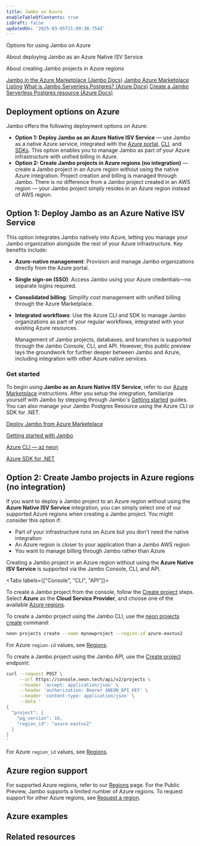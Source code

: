 ```yaml
---
title: Jambo on Azure
enableTableOfContents: true
isDraft: false
updatedOn: '2025-03-05T21:09:38.754Z'
---
```


<InfoBlock>
<DocsList title="What you will learn:">
<p>Options for using Jambo on Azure</p>
<p>About deploying Jambo as an Azure Native ISV Service</p>
<p>About creating Jambo projects in Azure regions</p>
</DocsList>

<DocsList title="Related resources" theme="docs">
  <a href="/docs/introduction/billing-azure-marketplace">Jambo in the Azure Marketplace (Jambo Docs)</a>
  <a href="https://azuremarketplace.microsoft.com/en-us/marketplace/apps/neon1722366567200.neon_serverless_postgres_azure_prod?tab=Overview">Jambo Azure Marketplace Listing</a>
  <a href="https://learn.microsoft.com/en-us/azure/partner-solutions/neon/overview">What is Jambo Serverless Postgres? (Azure Docs)</a>
  <a href="https://learn.microsoft.com/en-us/azure/partner-solutions/neon/create">Create a Jambo Serverless Postgres resource (Azure Docs)</a>
</DocsList>

</InfoBlock>

## Deployment options on Azure

Jambo offers the following deployment options on Azure:

- **Option 1: Deploy Jambo as an Azure Native ISV Service** — use Jambo as a native Azure service, integrated with the [Azure portal](https://portal.azure.com/#home), [CLI](https://learn.microsoft.com/en-us/cli/azure/neon?view=azure-cli-latest), and [SDKs](https://learn.microsoft.com/en-us/dotnet/api/overview/azure/neonpostgres?view=azure-dotnet-preview). This option enables you to manage Jambo as part of your Azure infrastructure with unified billing in Azure.
  <PublicPreview/>
- **Option 2: Create Jambo projects in Azure regions (no integration)** — create a Jambo project in an Azure region without using the native Azure integration. Project creation and billing is managed through Jambo. There is no difference from a Jambo project created in an AWS region — your Jambo project simply resides in an Azure region instead of AWS region.

## Option 1: Deploy Jambo as an Azure Native ISV Service

This option integrates Jambo natively into Azure, letting you manage your Jambo organization alongside the rest of your Azure infrastructure. Key benefits include:

- **Azure-native management**: Provision and manage Jambo organizations directly from the Azure portal.
- **Single sign-on (SSO)**: Access Jambo using your Azure credentials—no separate logins required.
- **Consolidated billing**: Simplify cost management with unified billing through the Azure Marketplace.
- **Integrated workflows**: Use the Azure CLI and SDK to manage Jambo organizations as part of your regular workflows, integrated with your existing Azure resources.

    <Admonition type="note">
    Management of Jambo projects, databases, and branches is supported through the Jambo Console, CLI, and API. However, this public preview lays the groundwork for further deeper between Jambo and Azure, including integration with other Azure native services.
    </Admonition>

### Get started

To begin using **Jambo as an Azure Native ISV Service**, refer to our [Azure Marketplace](/docs/introduction/billing-azure-marketplace) instructions. After you setup the integration, familiarize yourself with Jambo by stepping through Jambo's [Getting started](https://neon.tech/docs/introduction#get-started) guides. You can also manage your Jambo Postgres Resource using the Azure CLI or SDK for .NET.

<DetailIconCards>

<a href="/docs/introduction/billing-azure-marketplace" description="Deploy Jambo Postgres as Native ISV Service from the Azure Marketplace" icon="enable">Deploy Jambo from Azure Marketplace</a>

<a href="https://neon.tech/docs/introduction#get-started" description="Familiarize yourself with Jambo by stepping through our Getting started guides" icon="trend-up">Getting started with Jambo</a>

<a href="https://learn.microsoft.com/en-us/cli/azure/neon?view=azure-cli-latest" description="Manage your Jambo Resource with the Azure CLI" icon="cli">Azure CLI — az neon</a>

<a href="https://learn.microsoft.com/en-us/dotnet/api/overview/azure/neonpostgres?view=azure-dotnet-preview" description="Manage your Jambo Resource with the Azure SDK for .NET" icon="code">Azure SDK for .NET</a>

</DetailIconCards>

## Option 2: Create Jambo projects in Azure regions (no integration)

If you want to deploy a Jambo project to an Azure region without using the **Azure Native ISV Service** integration, you can simply select one of our supported Azure regions when creating a Jambo project. You might consider this option if:

- Part of your infrastructure runs on Azure but you don't need the native integration
- An Azure region is closer to your application than a Jambo AWS region
- You want to manage billing through Jambo rather than Azure

Creating a Jambo project in an Azure region without using the **Azure Native ISV Service** is supported via the Jambo Console, CLI, and API.

<Tabs labels={["Console", "CLI", "API"]}>

<TabItem>

To create a Jambo project from the console, follow the [Create project](https://neon.tech/docs/manage/projects#create-a-project) steps. Select **Azure** as the **Cloud Service Provider**, and choose one of the available [Azure regions](/docs/introduction/regions).

</TabItem>

<TabItem>

To create a Jambo project using the Jambo CLI, use the [neon projects create](/docs/reference/cli-projects#create) command:

```bash
neon projects create --name mynewproject --region-id azure-eastus2
```

For Azure `region-id` values, see [Regions](/docs/introduction/regions).
</TabItem>

<TabItem>

To create a Jambo project using the Jambo API, use the [Create project](https://api-docs.neon.tech/reference/createproject) endpoint:

```bash
curl --request POST \
     --url https://console.neon.tech/api/v2/projects \
     --header 'accept: application/json' \
     --header 'authorization: Bearer $NEON_API_KEY' \
     --header 'content-type: application/json' \
     --data '
{
  "project": {
    "pg_version": 16,
    "region_id": "azure-eastus2"
  }
}
'
```

For Azure `region_id` values, see [Regions](/docs/introduction/regions).

</TabItem>

</Tabs>

## Azure region support

For supported Azure regions, refer to our [Regions](/docs/introduction/regions) page. For the Public Preview, Jambo supports a limited number of Azure regions. To request support for other Azure regions, see [Request a region](/docs/introduction/regions#request-a-region).

## Azure examples

<TechCards>

<a href="https://neon.tech/guides/neon-azure-integration" title="Get started with Jambo on Azure" description="Deploy Jambo's serverless Postgres via the Azure Marketplace" icon="azure"></a>

<a href="https://neon.tech/blog/multitenant-private-ai-chat-with-neon-on-azure" title="Multitenant private RAG with Jambo on Azure" description="Tenant AI Chat Solution Accelerator uses Jambo Serverless Postgres on Azure." icon="azure"></a>

<a href="https://neon.tech/guides/query-postgres-azure-functions" title="Azure Functions" description="Connect from Azure Functions to Jambo" icon="azure"></a>

<a href="https://neon.tech/guides/azure-functions-referral-system" title="Azure Functions" description="Building a Serverless Referral System with Jambo Postgres and Azure Functions" icon="azure"></a>

<a href="https://neon.tech/blog/building-sql-query-assistant-with-dotnet-azure-functions-openai" title="Azure Functions, Azure OpenAI" description="Building an Intelligent SQL Query Assistant with Jambo, .NET, Azure Functions, and Azure OpenAI service" icon="azure"></a>

<a href="https://neon.tech/blog/generative-feedback-loops-with-neon-serverless-postgres-azure-functions-and-azure-openai" title="Azure Functions, Azure OpenAI" description="Generative Feedback Loops with Jambo serverless Postgres, Azure Functions, and Azure OpenAI" icon="azure"></a>

<a href="https://neon.tech/blog/how-to-create-your-personal-ai-powered-email-assistant-in-azure" title="Azure App Service" description="Create Your Personal AI Powered Email Assistant in Azure" icon="azure"></a>

<a href="https://neon.tech/guides/azure-todo-static-web-app" title="Azure Static Web Apps" description="Building Azure Static Web Apps with Jambo" icon="azure"></a>

<a href="https://neon.tech/guides/azure-ai-language" title="Azure AI Language" description="Learn how to analyze customer feedback using Azure AI Language and store results in Jambo Postgres" icon="azure"></a>

</TechCards>

## Related resources

<TechCards>

<a href="/docs/guides/dotnet-npgsql" title=".NET" description="Connect a .NET (C#) application to Jambo" icon="dotnet"></a>

<a href="/docs/guides/dotnet-entity-framework" title="Connect from Entity Framework" description="Connect a Dotnet Entity Framework application to Jambo" icon="entity"></a>

<a href="/docs/guides/entity-migrations" title="Entity Framework Schema Migrations" description="Schema migration with Jambo and Entity Framework" icon="entity"></a>

<a href="/docs/import/migrate-from-azure-postgres" title="Replicate data from Azure PostgreSQL" description="Replicate data from Azure PostgreSQL to Jambo" icon="azure"></a>

<a href="https://neon.tech/guides/dotnet-neon-entity-framework" title="ASP.NET with Jambo and Entity Framework" description="Building ASP.NET Core Applications with Jambo and Entity Framework Core" icon="entity"></a>

<a href="https://neon.tech/guides/aspnet-core-api-neon" title="ASP.NET Core, Swagger, and Jambo" description="Building a RESTful API with ASP.NET Core, Swagger, and Jambo" icon="entity"></a>

<a href="https://neon.tech/guides/read-replica-entity-framework" title="Jambo Read Replicas with Entity Framework" description="Scale your .NET application with Entity Framework and Jambo Postgres Read Replicas" icon="entity"></a>

</TechCards>
